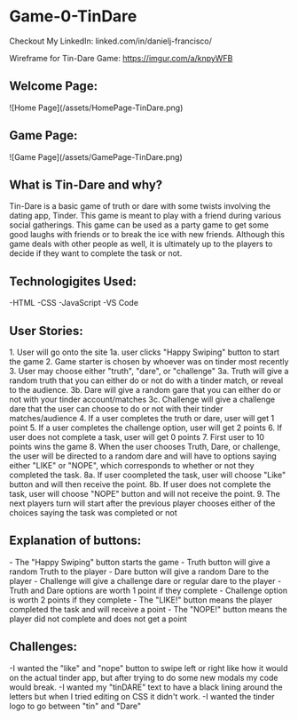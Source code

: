 # Game-0-TinDare
Checkout My LinkedIn: linked.com/in/danielj-francisco/

Wireframe for Tin-Dare Game: https://imgur.com/a/knpyWFB
<h2>Welcome Page:</h2>
![Home Page](/assets/HomePage-TinDare.png)
<h2>Game Page:</h2>
![Game Page](/assets/GamePage-TinDare.png)

<h2>What is Tin-Dare and why?</h2>
Tin-Dare is a basic game of truth or dare with some twists involving the dating app, Tinder. This game is meant to play with a friend during various social gatherings. This game can be used as a party game to get some good laughs with friends or to break the ice with new friends. Although this game deals with other people as well, it is ultimately up to the players to decide if they want to complete the task or not. 

<h2>Technologigites Used:</h2>
-HTML
-CSS
-JavaScript
-VS Code

<h2>User Stories:</h2>
1. User will go onto the site
    1a. user clicks "Happy Swiping" button to start the game 
2. Game starter is chosen by whoever was on tinder most recently
3. User may choose either "truth", "dare", or "challenge"
    3a. Truth will give a random truth that you can either do or not do with a tinder match, or reveal to the audience. 
    3b. Dare will give a random gare that you can either do or not with your tinder account/matches
    3c. Challenge will give a challenge dare that the user can choose to do or not with their tinder matches/audience
4. If a user completes the truth or dare, user will get 1 point 
5. If a user completes the challenge option, user will get 2 points
6. If user does not complete a task, user will get 0 points 
7. First user to 10 points wins the game 
8. When the user chooses Truth, Dare, or challenge, the user will be directed to a random dare and will have to options saying either "LIKE" or "NOPE", which corresponds to whether or not they completed the task. 
    8a. If user coompleted the task, user will choose "Like" button and will then receive the point. 
    8b. If user does not complete the task, user will choose "NOPE" button and will not receive the point. 
9. The next players turn will start after the previous player chooses either of the choices saying the task was completed or not 

<h2>Explanation of buttons:</h2>
- The "Happy Swiping" button starts the game 
- Truth button will give a random Truth to the player
- Dare button will give a random Dare to the player
- Challenge will give a challenge dare or regular dare to the player
- Truth and Dare options are worth 1 point if they complete 
- Challenge option is worth 2 points if they complete
- The "LIKE!" button means the player completed the task and will receive a point 
- The "NOPE!" button means the player did not complete and does not get a point 

<h2>Challenges:</h2>
-I wanted the "like" and "nope" button to swipe left or right like how it would on the actual tinder app, but after trying to do some new modals my code would break.
-I wanted my "tinDARE" text to have a black lining around the letters but when I tried editing on CSS it didn't work.
-I wanted the tinder logo to go between "tin" and "Dare"
